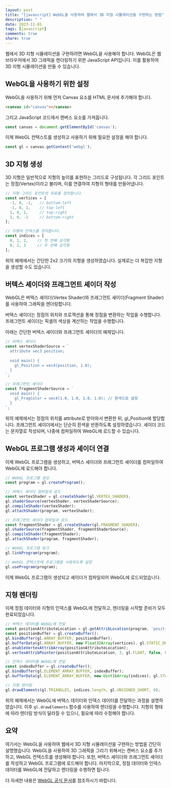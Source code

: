 ```yaml
---
layout: post
title: "[javascript] WebGL을 사용하여 웹에서 3D 지형 시뮬레이션을 구현하는 방법"
description: " "
date: 2023-11-01
tags: [javascript]
comments: true
share: true
---
```


웹에서 3D 지형 시뮬레이션을 구현하려면 WebGL을 사용해야 합니다. WebGL은 웹 브라우저에서 3D 그래픽을 렌더링하기 위한 JavaScript API입니다. 이를 활용하여 3D 지형 시뮬레이션을 만들 수 있습니다.

## WebGL을 사용하기 위한 설정

WebGL을 사용하기 위해 먼저 Canvas 요소를 HTML 문서에 추가해야 합니다.

```html
<canvas id="canvas"></canvas>
```

그리고 JavaScript 코드에서 캔버스 요소를 가져옵니다.

```javascript
const canvas = document.getElementById('canvas');
```

이제 WebGL 컨텍스트를 생성하고 사용하기 위해 필요한 설정을 해야 합니다.

```javascript
const gl = canvas.getContext('webgl');
```

## 3D 지형 생성

3D 지형은 일반적으로 지형의 높이를 표현하는 그리드로 구성됩니다. 각 그리드 포인트는 정점(Vertex)이라고 불리며, 이를 연결하여 지형의 형태를 만들어냅니다.

```javascript
// 지형 그리드 포인트의 좌표를 정의합니다.
const vertices = [
  -1, 0, -1,   // bottom-left
  -1, 0, 1,    // top-left
  1, 0, 1,     // top-right
  1, 0, -1     // bottom-right
];

// 지형의 인덱스를 정의합니다.
const indices = [
  0, 1, 2,    // 첫 번째 삼각형
  0, 2, 3     // 두 번째 삼각형
];
```

위의 예제에서는 간단한 2x2 크기의 지형을 생성하였습니다. 실제로는 더 복잡한 지형을 생성할 수도 있습니다.

## 버텍스 셰이더와 프래그먼트 셰이더 작성

WebGL은 버텍스 셰이더(Vertex Shader)와 프래그먼트 셰이더(Fragment Shader)를 사용하여 그래픽을 렌더링합니다.

버텍스 셰이더는 정점의 위치와 프로젝션을 통해 정점을 변환하는 작업을 수행합니다. 프래그먼트 셰이더는 픽셀의 색상을 계산하는 작업을 수행합니다.

아래는 간단한 버텍스 셰이더와 프래그먼트 셰이더의 예제입니다.

```javascript
// 버텍스 셰이더
const vertexShaderSource = `
  attribute vec3 position;
  
  void main() {
    gl_Position = vec4(position, 1.0);
  }
`;

// 프래그먼트 셰이더
const fragmentShaderSource = `
  void main() {
    gl_FragColor = vec4(1.0, 1.0, 1.0, 1.0); // 흰색으로 설정
  }
`;
```

위의 예제에서는 정점의 위치를 attribute로 받아와서 변환한 뒤, gl_Position에 할당합니다. 프래그먼트 셰이더에서는 단순히 흰색을 반환하도록 설정하였습니다. 셰이더 코드는 문자열로 작성되며, 나중에 컴파일하여 WebGL에 로드할 수 있습니다.

## WebGL 프로그램 생성과 셰이더 연결

이제 WebGL 프로그램을 생성하고, 버텍스 셰이더와 프래그먼트 셰이더를 컴파일하여 WebGL에 로드해야 합니다.

```javascript
// WebGL 프로그램 생성
const program = gl.createProgram();

// 버텍스 셰이더 컴파일과 로드
const vertexShader = gl.createShader(gl.VERTEX_SHADER);
gl.shaderSource(vertexShader, vertexShaderSource);
gl.compileShader(vertexShader);
gl.attachShader(program, vertexShader);

// 프래그먼트 셰이더 컴파일과 로드
const fragmentShader = gl.createShader(gl.FRAGMENT_SHADER);
gl.shaderSource(fragmentShader, fragmentShaderSource);
gl.compileShader(fragmentShader);
gl.attachShader(program, fragmentShader);

// WebGL 프로그램 링크
gl.linkProgram(program);

// WebGL 콘텍스트에 프로그램을 사용하도록 설정
gl.useProgram(program);
```

이제 WebGL 프로그램이 생성되고 셰이더가 컴파일되어 WebGL에 로드되었습니다.

## 지형 렌더링

이제 정점 데이터와 지형의 인덱스를 WebGL에 전달하고, 렌더링을 시작할 준비가 모두 완료되었습니다.

```javascript
// 버텍스 데이터를 WebGL에 전달
const positionAttributeLocation = gl.getAttribLocation(program, 'position');
const positionBuffer = gl.createBuffer();
gl.bindBuffer(gl.ARRAY_BUFFER, positionBuffer);
gl.bufferData(gl.ARRAY_BUFFER, new Float32Array(vertices), gl.STATIC_DRAW);
gl.enableVertexAttribArray(positionAttributeLocation);
gl.vertexAttribPointer(positionAttributeLocation, 3, gl.FLOAT, false, 0, 0);

// 인덱스 데이터를 WebGL에 전달
const indexBuffer = gl.createBuffer();
gl.bindBuffer(gl.ELEMENT_ARRAY_BUFFER, indexBuffer);
gl.bufferData(gl.ELEMENT_ARRAY_BUFFER, new Uint16Array(indices), gl.STATIC_DRAW);

// 지형 렌더링
gl.drawElements(gl.TRIANGLES, indices.length, gl.UNSIGNED_SHORT, 0);
```

위의 예제에서는 WebGL에 버텍스 데이터와 인덱스 데이터를 전달하는 과정을 설명하였습니다. 이후 `gl.drawElements` 함수를 사용하여 렌더링을 수행합니다. 지형의 형태에 따라 렌더링 방식이 달라질 수 있으니, 필요에 따라 수정해야 합니다.

## 요약

여기서는 WebGL을 사용하여 웹에서 3D 지형 시뮬레이션을 구현하는 방법을 간단히 설명했습니다. WebGL을 사용하여 3D 그래픽을 그리기 위해서는 캔버스 요소를 추가하고, WebGL 컨텍스트를 생성해야 합니다. 또한, 버텍스 셰이더와 프래그먼트 셰이더를 작성하고 WebGL 프로그램에 로드해야 합니다. 마지막으로, 정점 데이터와 인덱스 데이터를 WebGL에 전달하고 렌더링을 수행하면 됩니다.

더 자세한 내용은 [WebGL 공식 문서](https://developer.mozilla.org/en-US/docs/Web/API/WebGL_API)를 참조하시기 바랍니다.